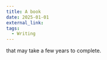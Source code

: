 ```yaml
---
title: A book 
date: 2025-01-01
external_link: 
tags:
  - Writing
---
```


that may take a few years to complete.

<!--more-->
